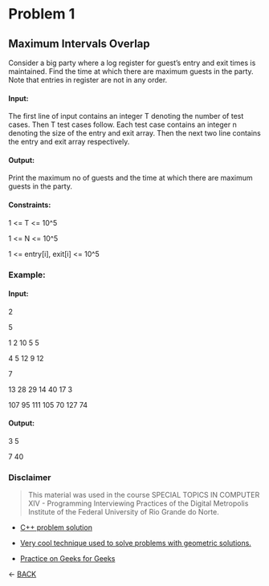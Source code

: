 # Problem 1

## Maximum Intervals Overlap
Consider a big party where a log register for guest’s entry and exit times is maintained. Find the time at which there are maximum guests in the party. Note that entries in register are not in any order.

#### Input:
The first line of input contains an integer T denoting the number of test cases. Then T test cases follow. Each test case contains an integer n denoting the size of the entry and exit array. Then the next two line contains the entry and exit array respectively.

#### Output:
Print the maximum no of guests and the time at which there are maximum guests in the party.

#### Constraints:
1 <= T <= 10^5

1 <= N <= 10^5

1 <= entry[i], exit[i] <= 10^5

### Example:
#### Input:
2

5

1 2 10 5 5

4 5 12 9 12

7

13 28 29 14 40 17 3 

107 95 111 105 70 127 74 

#### Output:
3 5

7 40

### Disclaimer
> This material was used in the course SPECIAL TOPICS IN COMPUTER XIV - Programming Interviewing Practices of the Digital Metropolis Institute of the Federal University of Rio Grande do Norte.

+ [C++ problem solution](./maximum-intervals-overlap.cpp)

+ [Very cool technique used to solve problems with geometric solutions.](https://www.youtube.com/watch?v=3ph6V32oja0)

+ [Practice on Geeks for Geeks](https://practice.geeksforgeeks.org/problems/maximum-intervals-overlap/0)

<- [BACK](../README.md)